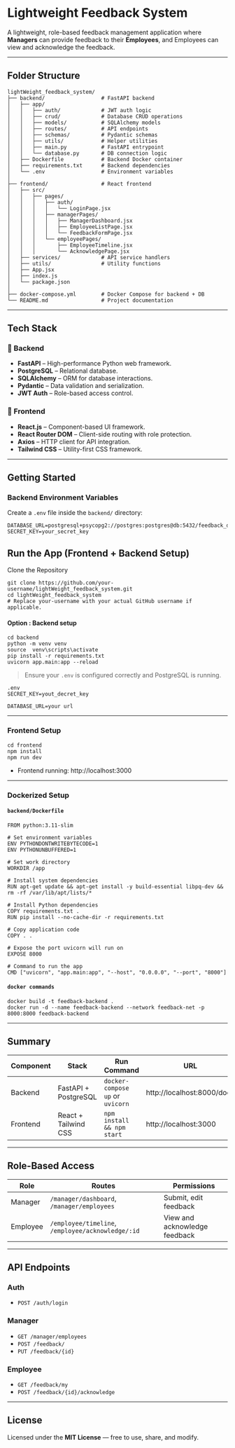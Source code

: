 #  Lightweight Feedback System

A lightweight, role-based feedback management application where **Managers** can provide feedback to their **Employees**, and Employees can view and acknowledge the feedback.

---

##  Folder Structure

```
lightWeight_feedback_system/
├── backend/                  # FastAPI backend
│   ├── app/
│   │   ├── auth/             # JWT auth logic
│   │   ├── crud/             # Database CRUD operations
│   │   ├── models/           # SQLAlchemy models
│   │   ├── routes/           # API endpoints
│   │   ├── schemas/          # Pydantic schemas
│   │   ├── utils/            # Helper utilities
│   │   ├── main.py           # FastAPI entrypoint
│   │   └── database.py       # DB connection logic
│   ├── Dockerfile            # Backend Docker container
│   ├── requirements.txt      # Backend dependencies
│   └── .env                  # Environment variables
│
├── frontend/                 # React frontend
│   ├── src/
│   │   ├── pages/
│   │   │   ├── auth/
│   │   │   │   └── LoginPage.jsx
│   │   │   ├── managerPages/
│   │   │   │   ├── ManagerDashboard.jsx
│   │   │   │   ├── EmployeeListPage.jsx
│   │   │   │   └── FeedbackFormPage.jsx
│   │   │   └── employeePages/
│   │   │       ├── EmployeeTimeline.jsx
│   │   │       └── AcknowledgePage.jsx
│   ├── services/             # API service handlers
│   ├── utils/                # Utility functions
│   ├── App.jsx
│   ├── index.js
│   └── package.json
│
├── docker-compose.yml        # Docker Compose for backend + DB
└── README.md                 # Project documentation
```

---

##  Tech Stack

### 🔹 Backend
- **FastAPI** – High-performance Python web framework.
- **PostgreSQL** – Relational database.
- **SQLAlchemy** – ORM for database interactions.
- **Pydantic** – Data validation and serialization.
- **JWT Auth** – Role-based access control.

### 🔹 Frontend
- **React.js** – Component-based UI framework.
- **React Router DOM** – Client-side routing with role protection.
- **Axios** – HTTP client for API integration.
- **Tailwind CSS** – Utility-first CSS framework.

---

## Getting Started

###   Backend Environment Variables

Create a `.env` file inside the `backend/` directory:

```
DATABASE_URL=postgresql+psycopg2://postgres:postgres@db:5432/feedback_db
SECRET_KEY=your_secret_key

```
##  Run the App (Frontend + Backend Setup)

Clone the Repository

```
git clone https://github.com/your-username/lightWeight_feedback_system.git
cd lightWeight_feedback_system
# Replace your-username with your actual GitHub username if applicable.
```

#### Option : Backend setup

```
cd backend
python -m venv venv
source  venv\scripts\activate    
pip install -r requirements.txt
uvicorn app.main:app --reload
```

> Ensure your `.env` is configured correctly and PostgreSQL is running.
```
.env
SECRET_KEY=yout_decret_key

DATABASE_URL=your url

```
---

###  Frontend Setup

```
cd frontend
npm install
npm run dev
```

- Frontend running: http://localhost:3000

---


###   Dockerized Setup

####  `backend/Dockerfile`

```
FROM python:3.11-slim

# Set environment variables
ENV PYTHONDONTWRITEBYTECODE=1
ENV PYTHONUNBUFFERED=1

# Set work directory
WORKDIR /app

# Install system dependencies
RUN apt-get update && apt-get install -y build-essential libpq-dev && rm -rf /var/lib/apt/lists/*

# Install Python dependencies
COPY requirements.txt .
RUN pip install --no-cache-dir -r requirements.txt

# Copy application code
COPY . .

# Expose the port uvicorn will run on
EXPOSE 8000

# Command to run the app
CMD ["uvicorn", "app.main:app", "--host", "0.0.0.0", "--port", "8000"]

```

####  `docker commands`

```
docker build -t feedback-backend .
docker run -d --name feedback-backend --network feedback-net -p 8000:8000 feedback-backend

```

---



##  Summary

| Component | Stack                 | Run Command                      | URL                              |
|-----------|-----------------------|----------------------------------|----------------------------------|
| Backend   | FastAPI + PostgreSQL  | `docker-compose up` or `uvicorn` | http://localhost:8000/docs       |
| Frontend  | React + Tailwind CSS  | `npm install && npm start`       | http://localhost:3000            |

---

##  Role-Based Access

| Role     | Routes                                          | Permissions                       |
|----------|--------------------------------------------------|-----------------------------------|
| Manager  | `/manager/dashboard`, `/manager/employees`     | Submit, edit feedback             |
| Employee | `/employee/timeline`, `/employee/acknowledge/:id` | View and acknowledge feedback     |

---

##  API Endpoints

### Auth
- `POST /auth/login`

### Manager
- `GET /manager/employees`
- `POST /feedback/`
- `PUT /feedback/{id}`

### Employee
- `GET /feedback/my`
- `POST /feedback/{id}/acknowledge`

---

##  License

Licensed under the **MIT License** — free to use, share, and modify.
